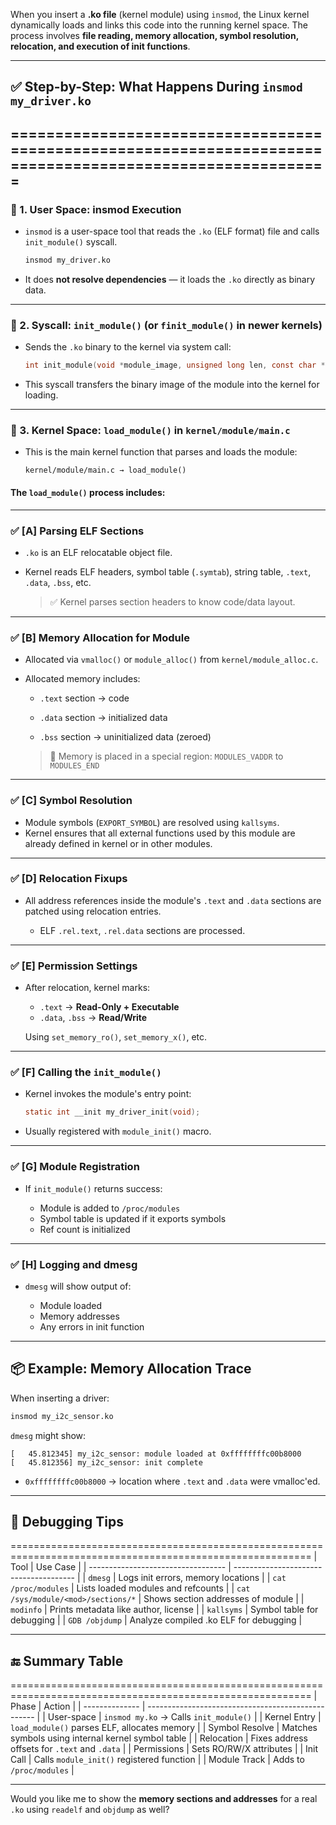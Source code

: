 When you insert a **.ko file** (kernel module) using `insmod`, the Linux kernel dynamically loads and links this code into the running kernel space. The process involves **file reading, memory allocation, symbol resolution, relocation, and execution of init functions**.

---

## ✅ Step-by-Step: What Happens During `insmod my_driver.ko`
==========================================================================================================
---

### 🔹 1. **User Space: insmod Execution**

* `insmod` is a user-space tool that reads the `.ko` (ELF format) file and calls `init_module()` syscall.

  ```bash
  insmod my_driver.ko
  ```

* It does **not resolve dependencies** — it loads the `.ko` directly as binary data.

---

### 🔹 2. **Syscall: `init_module()` (or `finit_module()` in newer kernels)**

* Sends the `.ko` binary to the kernel via system call:

  ```c
  int init_module(void *module_image, unsigned long len, const char *param_values);
  ```

* This syscall transfers the binary image of the module into the kernel for loading.

---

### 🔹 3. **Kernel Space: `load_module()` in `kernel/module/main.c`**

* This is the main kernel function that parses and loads the module:

  ```
  kernel/module/main.c → load_module()
  ```

#### The `load_module()` process includes:

---

### ✅ \[A] **Parsing ELF Sections**

* `.ko` is an ELF relocatable object file.
* Kernel reads ELF headers, symbol table (`.symtab`), string table, `.text`, `.data`, `.bss`, etc.

  > ✅ Kernel parses section headers to know code/data layout.

---

### ✅ \[B] **Memory Allocation for Module**

* Allocated via `vmalloc()` or `module_alloc()` from `kernel/module_alloc.c`.

* Allocated memory includes:

  * `.text` section → code

  * `.data` section → initialized data

  * `.bss` section  → uninitialized data (zeroed)

  > 🧠 Memory is placed in a special region: `MODULES_VADDR` to `MODULES_END`

---

### ✅ \[C] **Symbol Resolution**

* Module symbols (`EXPORT_SYMBOL`) are resolved using `kallsyms`.
* Kernel ensures that all external functions used by this module are already defined in kernel or in other modules.
---

### ✅ \[D] **Relocation Fixups**

* All address references inside the module's `.text` and `.data` sections are patched using relocation entries.

  * ELF `.rel.text`, `.rel.data` sections are processed.

---

### ✅ \[E] **Permission Settings**

* After relocation, kernel marks:

  * `.text` → **Read-Only + Executable**
  * `.data`, `.bss` → **Read/Write**

  Using `set_memory_ro()`, `set_memory_x()`, etc.

---

### ✅ \[F] **Calling the `init_module()`**

* Kernel invokes the module's entry point:

  ```c
  static int __init my_driver_init(void);
  ```

* Usually registered with `module_init()` macro.

---

### ✅ \[G] **Module Registration**

* If `init_module()` returns success:

  * Module is added to `/proc/modules`
  * Symbol table is updated if it exports symbols
  * Ref count is initialized

---

### ✅ \[H] **Logging and dmesg**

* `dmesg` will show output of:

  * Module loaded
  * Memory addresses
  * Any errors in init function

---

## 📦 Example: Memory Allocation Trace

When inserting a driver:

```bash
insmod my_i2c_sensor.ko
```

`dmesg` might show:

```
[   45.812345] my_i2c_sensor: module loaded at 0xffffffffc00b8000
[   45.812356] my_i2c_sensor: init complete
```

* `0xffffffffc00b8000` → location where `.text` and `.data` were vmalloc'ed.

---

## 🧪 Debugging Tips
==========================================================================================================
| Tool                               | Use Case                               |
| ---------------------------------- | -------------------------------------- |
| `dmesg`                            | Logs init errors, memory locations     |
| `cat /proc/modules`                | Lists loaded modules and refcounts     |
| `cat /sys/module/<mod>/sections/*` | Shows section addresses of module      |
| `modinfo`                          | Prints metadata like author, license   |
| `kallsyms`                         | Symbol table for debugging             |
| `GDB /objdump`                     | Analyze compiled .ko ELF for debugging |

---

## 🔚 Summary Table
==========================================================================================================
| Phase          | Action                                             |
| -------------- | -------------------------------------------------- |
| User-space     | `insmod my.ko` → Calls `init_module()`             |
| Kernel Entry   | `load_module()` parses ELF, allocates memory       |
| Symbol Resolve | Matches symbols using internal kernel symbol table |
| Relocation     | Fixes address offsets for `.text` and `.data`      |
| Permissions    | Sets RO/RW/X attributes                            |
| Init Call      | Calls `module_init()` registered function          |
| Module Track   | Adds to `/proc/modules`                            |

---

Would you like me to show the **memory sections and addresses** for a real `.ko` using `readelf` and `objdump` as well?

